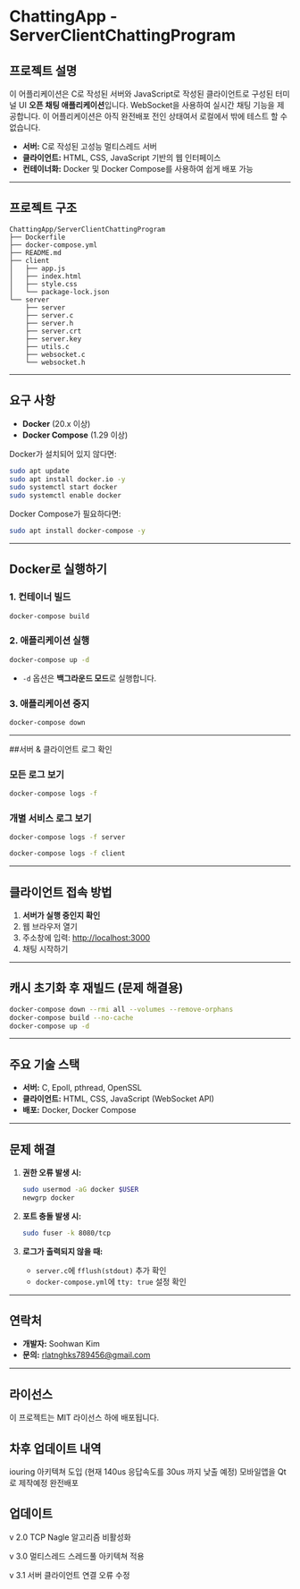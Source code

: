 # ChattingApp - ServerClientChattingProgram

## 프로젝트 설명

이 어플리케이션은 C로 작성된 서버와 JavaScript로 작성된 클라이언트로 구성된 터미널 UI **오픈 채팅 애플리케이션**입니다. WebSocket을 사용하여 실시간 채팅 기능을 제공합니다.
이 어플리케이션은 아직 완전배포 전인 상태여서 로컬에서 밖에 테스트 할 수 없습니다.

- **서버:** C로 작성된 고성능 멀티스레드 서버
- **클라이언트:** HTML, CSS, JavaScript 기반의 웹 인터페이스
- **컨테이너화:** Docker 및 Docker Compose를 사용하여 쉽게 배포 가능

---

## 프로젝트 구조

```
ChattingApp/ServerClientChattingProgram
├── Dockerfile
├── docker-compose.yml
├── README.md
├── client
│   ├── app.js
│   ├── index.html
│   ├── style.css
│   └── package-lock.json
└── server
    ├── server
    ├── server.c
    ├── server.h
    ├── server.crt
    ├── server.key
    ├── utils.c
    ├── websocket.c
    └── websocket.h
```

---

## 요구 사항

- **Docker** (20.x 이상)
- **Docker Compose** (1.29 이상)

Docker가 설치되어 있지 않다면:
```bash
sudo apt update
sudo apt install docker.io -y
sudo systemctl start docker
sudo systemctl enable docker
```

Docker Compose가 필요하다면:
```bash
sudo apt install docker-compose -y
```

---

## Docker로 실행하기

###  1. 컨테이너 빌드

```bash
docker-compose build
```

### 2. 애플리케이션 실행

```bash
docker-compose up -d
```

- `-d` 옵션은 **백그라운드 모드**로 실행합니다.

### 3. 애플리케이션 중지

```bash
docker-compose down
```

---

##서버 & 클라이언트 로그 확인

### 모든 로그 보기
```bash
docker-compose logs -f
```

### 개별 서비스 로그 보기
```bash
docker-compose logs -f server
```
```bash
docker-compose logs -f client
```

---

## 클라이언트 접속 방법

1. **서버가 실행 중인지 확인**
2. 웹 브라우저 열기
3. 주소창에 입력: [http://localhost:3000](http://localhost:3000)
4. 채팅 시작하기 

---

##  캐시 초기화 후 재빌드 (문제 해결용)

```bash
docker-compose down --rmi all --volumes --remove-orphans
docker-compose build --no-cache
docker-compose up -d
```

---

## 주요 기술 스택

- **서버:** C, Epoll, pthread, OpenSSL
- **클라이언트:** HTML, CSS, JavaScript (WebSocket API)
- **배포:** Docker, Docker Compose

---

## 문제 해결

1. **권한 오류 발생 시:**
   ```bash
   sudo usermod -aG docker $USER
   newgrp docker
   ```

2. **포트 충돌 발생 시:**
   ```bash
   sudo fuser -k 8080/tcp
   ```

3. **로그가 출력되지 않을 때:**
   - `server.c`에 `fflush(stdout)` 추가 확인
   - `docker-compose.yml`에 `tty: true` 설정 확인

---

## 연락처

- **개발자:** Soohwan Kim
- **문의:** rlatnghks789456@gmail.com

---

## 라이선스

이 프로젝트는 MIT 라이선스 하에 배포됩니다.


## 차후 업데이트 내역
iouring 아키텍쳐 도입 (현재 140us 응답속도를 30us 까지 낮출 예정)
모바일앱을 Qt 로 제작예정
완전배포


## 업데이트
v 2.0 
TCP Nagle 알고리즘 비활성화 

v 3.0 
멀티스레드 스레드풀 아키텍쳐 적용

v 3.1 
서버 클라이언트 연결 오류 수정

